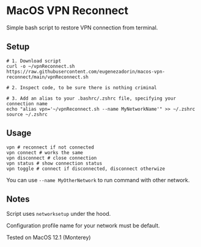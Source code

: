 # MacOS VPN Reconnect

Simple bash script to restore VPN connection from terminal.

## Setup

```
# 1. Download script
curl -o ~/vpnReconnect.sh https://raw.githubusercontent.com/eugenezadorin/macos-vpn-reconnect/main/vpnReconnect.sh

# 2. Inspect code, to be sure there is nothing criminal

# 3. Add an alias to your .bashrc/.zshrc file, specifying your connection name
echo "alias vpn='~/vpnReconnect.sh --name MyNetworkName'" >> ~/.zshrc
source ~/.zshrc
```

## Usage

```
vpn # reconnect if not connected
vpn connect # works the same
vpn disconnect # close connection
vpn status # show connection status
vpn toggle # connect if disconnected, disconnect otherwize
```

You can use `--name MyOtherNetwork` to run command with other network.

## Notes

Script uses `networksetup` under the hood.

Configuration profile name for your network must be default.

Tested on MacOS 12.1 (Monterey)